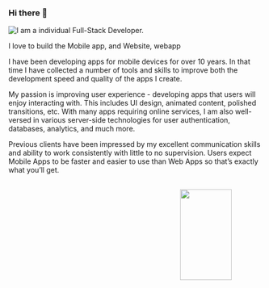 ### Hi there 👋

![I am a individual Full-Stack Developer.](https://www.digitalauthority.me/wp-content/uploads/2019/04/shutterstock_572886535.jpg)

I love to build the Mobile app, and Website, webapp

I have been developing apps for mobile devices for over 10 years. In that time I have collected a number of tools and skills to improve both the development speed and quality of the apps I create.

My passion is improving user experience - developing apps that users will enjoy interacting with. This includes UI design, animated content, polished transitions, etc. With many apps requiring online services, I am also well-versed in various server-side technologies for user authentication, databases, analytics, and much more.

Previous clients have been impressed by my excellent communication skills and ability to work consistently with little to no supervision.
Users expect Mobile Apps to be faster and easier to use than Web Apps so that’s exactly what you’ll get.

##

<div align=center>

<a href="#" title="Go to Source">
      <img height="180em" width="45%" align="right" src="http://github-readme-streak-stats.herokuapp.com?user=JasonSampMobile&theme=react&border=00dafb&fire=DDB80F"/>
 </a>
</div>

